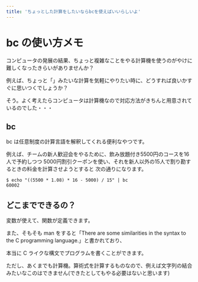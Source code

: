 ```yaml
---
title: 'ちょっとした計算をしたいならbcを使えばいいらしいよ'
---
```

bc の使い方メモ
====

コンピュータの発展の結果、ちょっと複雑なことをやる計算機を使うのがやけに難しくなったきらいがありませんか？

例えば、ちょっと「」みたいな計算を気軽にやりたい時に、どうすれば良いかすぐに思いつくでしょうか？

そう。よく考えたらコンピュータは計算機なので対応方法がきちんと用意されているのでした・・・

bc
----

bc は任意制度の計算言語を解釈してくれる便利なやつです。

例えば、チームの新人歓迎会をやるために、飲み放題付き5500円のコースを16人で予約しつつ
5000円割引クーポンを使い、それを新人以外の15人で割り勘するときの料金を計算させようとすると
次の通りになります。

```
$ echo "((5500 * 1.08) * 16 - 5000) / 15" | bc
60002
```

どこまでできるの？
----

変数が使えて、関数が定義できます。

また、そもそも man をすると「There are some similarities in the syntax to the C programming language.」と書かれており、

本当に C ライクな構文でプログラムを書くことができます。

ただし、あくまでも計算機。算術式を計算するものなので、例えば文字列の結合みたいなこのはできません(できたとしてもやる必要はないと思います)
